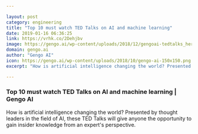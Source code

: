 ```yaml
---

layout: post
category: engineering
title: "Top 10 must watch TED Talks on AI and machine learning"
date: 2019-01-16 06:36:25
link: https://vrhk.co/2Dehjbv
image: https://gengo.ai/wp-content/uploads/2018/12/gengoai-tedtalks_hero.jpg
domain: gengo.ai
author: "Gengo AI"
icon: https://gengo.ai/wp-content/uploads/2018/10/gengo-ai-150x150.png
excerpt: "How is artificial intelligence changing the world? Presented by thought leaders in the field of AI, these TED Talks will give anyone the opportunity to gain insider knowledge from an expert's perspective."

---
```


### Top 10 must watch TED Talks on AI and machine learning | Gengo AI

How is artificial intelligence changing the world? Presented by thought leaders in the field of AI, these TED Talks will give anyone the opportunity to gain insider knowledge from an expert's perspective.